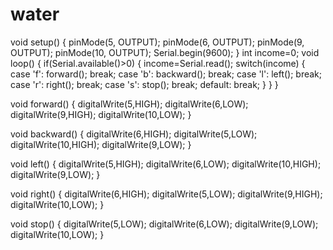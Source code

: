 # water
void setup()
{
  pinMode(5, OUTPUT);
  pinMode(6, OUTPUT);
  pinMode(9, OUTPUT);
  pinMode(10, OUTPUT);
  Serial.begin(9600);
}
int income=0;
void loop()
{
	if(Serial.available()>0)
    {
    	income=Serial.read();
      	switch(income)
        {
        	case 'f':
          		forward();
          		break;
          	case 'b':
          		backward();
          		break;
          	case 'l':
          		left();
          		break;
          	case 'r':
          		right();
          		break;
          	case 's':
          		stop();
          		break;
          	default:
          		break;
        }
    }
}

void forward()
{
  digitalWrite(5,HIGH);
  digitalWrite(6,LOW);
  digitalWrite(9,HIGH);
  digitalWrite(10,LOW);
}

void backward()
{
  digitalWrite(6,HIGH);
  digitalWrite(5,LOW);
  digitalWrite(10,HIGH);
  digitalWrite(9,LOW);
}

void left()
{
  digitalWrite(5,HIGH);
  digitalWrite(6,LOW);
  digitalWrite(10,HIGH);
  digitalWrite(9,LOW);
}

void right()
{
  digitalWrite(6,HIGH);
  digitalWrite(5,LOW);
  digitalWrite(9,HIGH);
  digitalWrite(10,LOW);
}

void stop()
{
  digitalWrite(5,LOW);
  digitalWrite(6,LOW);
  digitalWrite(9,LOW);
  digitalWrite(10,LOW);
}
